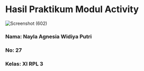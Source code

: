 # Hasil Praktikum Modul Activity
![Screenshot (602)](https://user-images.githubusercontent.com/110014840/200845656-d426c067-450b-4a92-b866-dabf341e96ea.png)
<h3>Nama: Nayla Agnesia Widiya Putri<h3>
<h3>No: 27<h3>
<h3>Kelas: XI RPL 3<h3>

